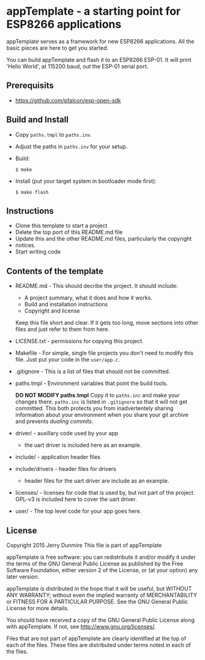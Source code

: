 appTemplate - a starting point for ESP8266 applications
=======================================================
appTemplate serves as a framework for new ESP8266 applications. All the
basic pieces are here to get you started.

You can build appTemplate and flash it to an ESP8266 ESP-01. It will print
'Hello World', at 115200 baud, out the ESP-01 serial port.

Prerequisits
------------
  * https://github.com/pfalcon/esp-open-sdk

Build and Install
----------------------
  * Copy `paths.tmpl` to `paths.inv`.
  * Adjust the paths in `paths.inv` for your setup.
  * Build:

        $ make

  * Install (put your target system in bootloader mode first):

        $ make flash

Instructions
------------
  * Clone this template to start a project
  * Delete the top port of this README.md file
  * Update this and the other README.md files, particularly the copyright
  * notices. 
  * Start writing code


Contents of the template
------------------------
  * README.md  - This should decribe the project. It should include:
    - A project summary, what it does and how it works.
    - Build and installation instructions
    - Copyright and license

    Keep this file short and clear. If it gets too long, move
    sections into other files and just refer to them from here.

  * LICENSE.txt - permissions for copying this project.

  * Makefile - For simple, single file projects you don't need to
      modify this file. Just put your code in the `user/app.c`.

  * .gitignore - This is a list of files that should not be committed.

  * paths.tmpl - Environment variables that point the build tools.

      __DO NOT MODIFY paths.tmpl__ Copy it to `paths.inc` and make your
      changes there. `paths.inc` is listed in `.gitignore` so that it
      will not get committed. This both protects you from inadvertentely
      sharing information about your environment when you share your git
      archive and prevents _dualing commits_.

  * driver/ - auxillary code used by your app
      - the uart driver is included here as an example.

  * include/ - application header files

  * include/drivers - header files for drivers
      - header files for the uart driver are include as an example.

  * licenses/ - licenses for code that is used by, but not part of the
      project. GPL-v3 is included here to cover the uart driver.

  * user/ - The top level code for your app goes here.

License
-------
Copyright 2015 Jerry Dunmire
This file is part of appTemplate

appTemplate is free software: you can redistribute it and/or modify
it under the terms of the GNU General Public License as published by
the Free Software Foundation, either version 2 of the License, or
(at your option) any later version.

appTemplate is distributed in the hope that it will be useful,
but WITHOUT ANY WARRANTY; without even the implied warranty of
MERCHANTABILITY or FITNESS FOR A PARTICULAR PURPOSE.  See the
GNU General Public License for more details.

You should have received a copy of the GNU General Public License
along with appTemplate.  If not, see <http://www.gnu.org/licenses/>.

Files that are not part of appTemplate are clearly identified at the top
of each of the files. These files are distributed under terms noted in each
of the files.

